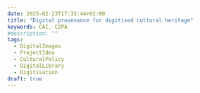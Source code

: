 ```yaml
---
date: 2025-02-23T17:33:44+02:00
title: "Digital provenance for digitised cultural heritage"
keywords: CAI, C2PA
#description: ""
tags:
  - DigitalImages
  - ProjectIdea
  - CulturalPolicy
  - DigitalLibrary
  - Digitisation
draft: true
---
```

